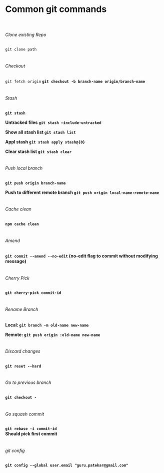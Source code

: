 # Common git commands
<br />

###### Clone existing Repo
`git clone path`
<br />
<br />

###### Checkout
`git fetch origin`<b />
`git checkout -b branch-name origin/branch-name`
<br />
<br />

###### Stash
`git stash`<br/>

**Untracked files**
`git stash –include-untracked`<br/>

**Show all stash list**
`git stash list`<br/>

**Appl stash**
`git stash apply stash@{0}`<br/>

**Clear stash list**
`git stash clear`
<br />
<br />

###### Push local branch
`git push origin branch-name`<br />
 
**Push to different remote branch**
`git push origin local-name:remote-name`
<br />
<br />

###### Cache clean
`npm cache clean`
<br />
<br />

###### Amend
`git commit --amend --no-edit` (no-edit flag to commit without modifying message)
<br />
<br />

###### Cherry Pick
`git cherry-pick commit-id`
<br />
<br />

###### Rename Branch
**Local:**
`git branch -m old-name new-name`

**Remote:**
`git push origin :old-name new-name`
<br />
<br />

###### Discard changes
`git reset --hard`
<br />
<br />

###### Go to previous branch 
`git checkout -`
<br />
<br />

###### Go squash commit
`git rebase -i commit-id`
<br />
Should pick first commit
<br />
<br />

###### git config 
 `git config --global user.email "guru.patekar@gmail.com"`
